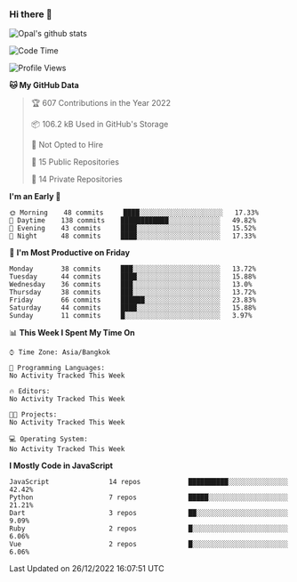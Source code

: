 ### Hi there 👋

![Opal's github stats](https://github-readme-stats.vercel.app/api?username=coolkidneversleep&count_private=true&show_icons=true&theme=radical)


<!--START_SECTION:waka-->
![Code Time](http://img.shields.io/badge/Code%20Time-64%20hrs%2038%20mins-blue)

![Profile Views](http://img.shields.io/badge/Profile%20Views-0-blue)

**🐱 My GitHub Data** 

> 🏆 607 Contributions in the Year 2022
 > 
> 📦 106.2 kB Used in GitHub's Storage 
 > 
> 🚫 Not Opted to Hire
 > 
> 📜 15 Public Repositories 
 > 
> 🔑 14 Private Repositories  
 > 
**I'm an Early 🐤** 

```text
🌞 Morning    48 commits     ████░░░░░░░░░░░░░░░░░░░░░   17.33% 
🌆 Daytime    138 commits    ████████████░░░░░░░░░░░░░   49.82% 
🌃 Evening    43 commits     ████░░░░░░░░░░░░░░░░░░░░░   15.52% 
🌙 Night      48 commits     ████░░░░░░░░░░░░░░░░░░░░░   17.33%

```
📅 **I'm Most Productive on Friday** 

```text
Monday       38 commits     ███░░░░░░░░░░░░░░░░░░░░░░   13.72% 
Tuesday      44 commits     ████░░░░░░░░░░░░░░░░░░░░░   15.88% 
Wednesday    36 commits     ███░░░░░░░░░░░░░░░░░░░░░░   13.0% 
Thursday     38 commits     ███░░░░░░░░░░░░░░░░░░░░░░   13.72% 
Friday       66 commits     ██████░░░░░░░░░░░░░░░░░░░   23.83% 
Saturday     44 commits     ████░░░░░░░░░░░░░░░░░░░░░   15.88% 
Sunday       11 commits     █░░░░░░░░░░░░░░░░░░░░░░░░   3.97%

```


📊 **This Week I Spent My Time On** 

```text
⌚︎ Time Zone: Asia/Bangkok

💬 Programming Languages: 
No Activity Tracked This Week

🔥 Editors: 
No Activity Tracked This Week

🐱‍💻 Projects: 
No Activity Tracked This Week

💻 Operating System: 
No Activity Tracked This Week

```

**I Mostly Code in JavaScript** 

```text
JavaScript               14 repos            ██████████░░░░░░░░░░░░░░░   42.42% 
Python                   7 repos             █████░░░░░░░░░░░░░░░░░░░░   21.21% 
Dart                     3 repos             ██░░░░░░░░░░░░░░░░░░░░░░░   9.09% 
Ruby                     2 repos             █░░░░░░░░░░░░░░░░░░░░░░░░   6.06% 
Vue                      2 repos             █░░░░░░░░░░░░░░░░░░░░░░░░   6.06%

```



 Last Updated on 26/12/2022 16:07:51 UTC
<!--END_SECTION:waka-->
